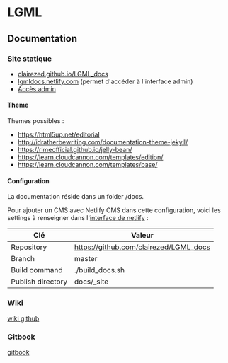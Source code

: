 # LGML

## Documentation

### Site statique

- [clairezed.github.io/LGML_docs](https://clairezed.github.io/LGML_docs/)
- [lgmldocs.netlify.com](http://lgmldocs.netlify.com/) (permet d'accéder à l'interface admin)
- [Accès admin ](http://lgmldocs.netlify.com/admin)

#### Theme

Themes possibles :
- https://html5up.net/editorial
- http://idratherbewriting.com/documentation-theme-jekyll/
- https://rimeofficial.github.io/jelly-bean/
- https://learn.cloudcannon.com/templates/edition/
- https://learn.cloudcannon.com/templates/base/


#### Configuration

La documentation réside dans un folder /docs.

Pour ajouter un CMS avec Netlify CMS dans cette configuration, voici les settings à renseigner dans l'[interface de netlify](https://app.netlify.com/sites/lgmldocs/settings) :


| Clé  | Valeur |
| ------------- | ------------- |
| Repository  | https://github.com/clairezed/LGML_docs  |
| Branch            | master                                 |
| Build command     |./build_docs.sh                         |
| Publish directory | docs/_site                             |

### Wiki

[wiki github](https://github.com/clairezed/LGML_docs/wiki)


### Gitbook

[gitbook](https://www.gitbook.com/book/clairezed/book/details)
